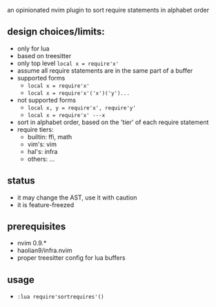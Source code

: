 an opinionated nvim plugin to sort require statements in alphabet order

## design choices/limits:
* only for lua
* based on treesitter
* only top level `local x = require'x'`
* assume all require statements are in the same part of a buffer
* supported forms
  * `local x = require'x'`
  * `local x = require'x'('x')('y')...`
* not supported forms
  * `local x, y = require'x', require'y'`
  * `local x = require'x' ---x`
* sort in alphabet order, based on the 'tier' of each require statement
* require tiers:
  * builtin: ffi, math
  * vim's: vim
  * hal's: infra
  * others: ...

## status
* it may change the AST, use it with caution
* it is feature-freezed

## prerequisites
* nvim 0.9.*
* haolian9/infra.nvim
* proper treesitter config for lua buffers

## usage
* `:lua require'sortrequires'()`
